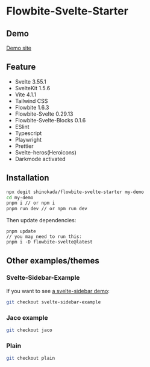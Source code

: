 # Flowbite-Svelte-Starter

## Demo

[Demo site](https://flowbite-svelte-starter.vercel.app/)

## Feature

- Svelte 3.55.1
- SvelteKit 1.5.6
- Vite 4.1.1
- Tailwind CSS
- Flowbite 1.6.3
- Flowbite-Svelte 0.29.13
- Flowbite-Svelte-Blocks 0.1.6
- ESlint
- Typescript
- Playwright
- Prettier
- Svelte-heros(Heroicons)
- Darkmode activated

## Installation

```sh
npx degit shinokada/flowbite-svelte-starter my-demo
cd my-demo
pnpm i // or npm i
pnpm run dev // or npm run dev
```

Then update dependencies:

```
pnpm update
// you may need to run this:
pnpm i -D flowbite-svelte@latest
```

## Other examples/themes

### Svelte-Sidebar-Example

If you want to see [a svelte-sidebar demo](https://flowbite-svelte-starter.vercel.app/):

```sh
git checkout svelte-sidebar-example
```

### Jaco example

```sh
git checkout jaco
```

### Plain

```sh
git checkout plain
```
